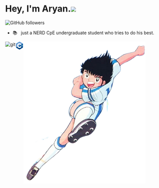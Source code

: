 # Hey, I'm Aryan.<img src="https://media.giphy.com/media/WUlplcMpOCEmTGBtBW/giphy.gif" width="30">


<!-- [![Linkedin: anmol](https://img.shields.io/badge/-anmol-blue?style=flat-square&logo=Linkedin&logoColor=white&link=https://www.linkedin.com/in/anmol-p-singh/)](https://www.linkedin.com/in//) -->

<!-- [![website](https://img.shields.io/badge/Website-46a2f1.svg?&style=flat-square&logo=Google-Chrome&logoColor=white&link=https://anmolsingh.me/)](https:/.me/) -->

![GitHub followers](https://img.shields.io/github/followers/aryansabet?label=Follow&style=social)

- 📚 &nbsp; just a NERD CpE undergraduate student who tries to do his best.  

<img src="https://raw.githubusercontent.com/rahul-jha98/github_readme_icons/main/language_and_tools/square/git-scm/git-scm.svg" style="float: left;"  alt="git" height='30px'><img src="https://raw.githubusercontent.com/github/explore/80688e429a7d4ef2fca1e82350fe8e3517d3494d/topics/cpp/cpp.png" style="float: left;"  alt="cpp" height='25px'> 

<img src="subasa.png"
     alt="soobaasaa"
     style="float: left;" />
     





<!-- - 📫 &nbsp; Feel free to ping me on [LinkedIn](https://www.linkedin.com/in//) -->
<!-- - 📝 &nbsp; Checkout my [resume](https://drive.google.com/) -->

